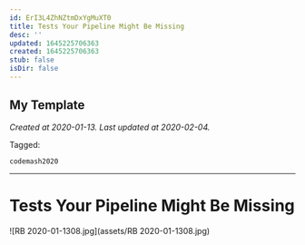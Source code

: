 ```yaml
---
id: ErI3L4ZhNZtmDxYgMuXT0
title: Tests Your Pipeline Might Be Missing
desc: ''
updated: 1645225706363
created: 1645225706363
stub: false
isDir: false
---
```

My Template
---

_Created at 2020-01-13._
_Last updated at 2020-02-04._



Tagged: 
```
codemash2020
```


---

# Tests Your Pipeline Might Be Missing


![RB 2020-01-1308.jpg](assets/RB 2020-01-1308.jpg)

